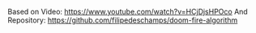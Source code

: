 Based on Video: https://www.youtube.com/watch?v=HCjDjsHPOco
And Repository: https://github.com/filipedeschamps/doom-fire-algorithm